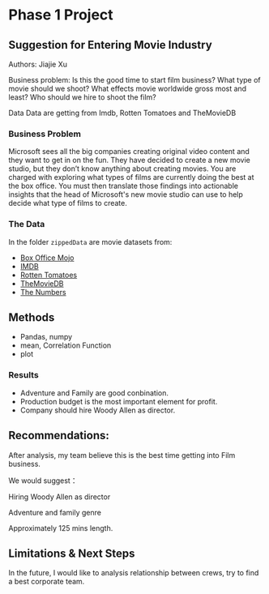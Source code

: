 # Phase 1 Project
##  Suggestion for Entering Movie Industry
Authors: Jiajie Xu

Business problem:
Is this the good time to start film business?
What type of movie should we shoot?
What effects movie worldwide gross most and least?
Who should we hire to shoot the film?

Data
Data are getting from Imdb, Rotten Tomatoes and TheMovieDB

### Business Problem

Microsoft sees all the big companies creating original video content and they want to get in on the fun. They have decided to create a new movie studio, but they don’t know anything about creating movies. You are charged with exploring what types of films are currently doing the best at the box office. You must then translate those findings into actionable insights that the head of Microsoft's new movie studio can use to help decide what type of films to create.

### The Data

In the folder `zippedData` are movie datasets from:

* [Box Office Mojo](https://www.boxofficemojo.com/)
* [IMDB](https://www.imdb.com/)
* [Rotten Tomatoes](https://www.rottentomatoes.com/)
* [TheMovieDB](https://www.themoviedb.org/)
* [The Numbers](https://www.the-numbers.com/)

## Methods

* Pandas, numpy
* mean, Correlation Function
* plot


### Results

* Adventure and Family are good conbination. 
* Production budget is the most important element for profit.
* Company should hire Woody Allen as director.

## Recommendations:

After analysis, my team believe this is the best time getting into Film business. ​

We would suggest：​

Hiring Woody Allen as director ​

Adventure and family genre ​

Approximately 125 mins length. 


## Limitations & Next Steps

In the future, I would like to analysis relationship between crews, try to find a best corporate team.

